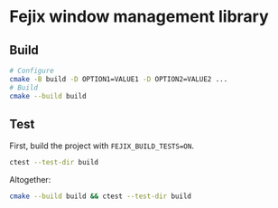 # Fejix window management library

## Build

```sh
# Configure
cmake -B build -D OPTION1=VALUE1 -D OPTION2=VALUE2 ...
# Build
cmake --build build
```

## Test

First, build the project with `FEJIX_BUILD_TESTS=ON`.

```sh
ctest --test-dir build
```

Altogether:

```sh
cmake --build build && ctest --test-dir build 
```